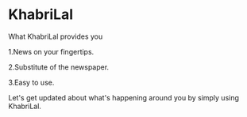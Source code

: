 # KhabriLal
What KhabriLal provides you

1.News on your fingertips.

2.Substitute of the newspaper.

3.Easy to use.

Let's get updated about what's happening around you by simply using KhabriLal.
